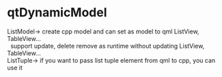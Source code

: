 # qtDynamicModel

ListModel-> create cpp model and can set as model to qml ListView, TableView... </br >
&nbsp; support update, delete remove as runtime without updating ListView, TableView...  </br >
ListTuple-> if you want to pass list tuple element from qml to cpp, you can use it </br >
